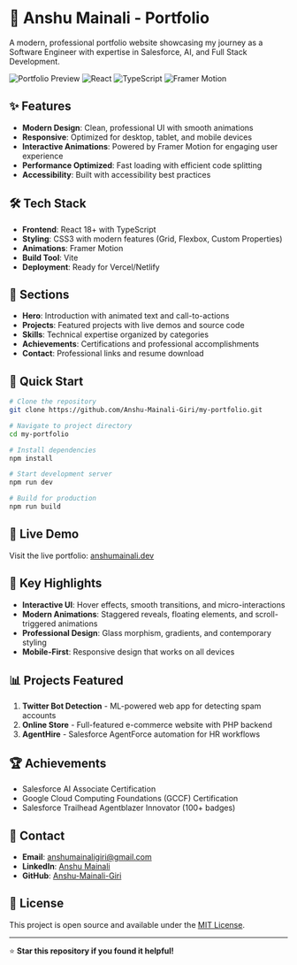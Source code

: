 # 🚀 Anshu Mainali - Portfolio

A modern, professional portfolio website showcasing my journey as a Software Engineer with expertise in Salesforce, AI, and Full Stack Development.

![Portfolio Preview](https://img.shields.io/badge/Status-Live-brightgreen) ![React](https://img.shields.io/badge/React-18+-blue) ![TypeScript](https://img.shields.io/badge/TypeScript-5+-blue) ![Framer Motion](https://img.shields.io/badge/Framer%20Motion-Animations-purple)

## ✨ Features

- **Modern Design**: Clean, professional UI with smooth animations
- **Responsive**: Optimized for desktop, tablet, and mobile devices
- **Interactive Animations**: Powered by Framer Motion for engaging user experience
- **Performance Optimized**: Fast loading with efficient code splitting
- **Accessibility**: Built with accessibility best practices

## 🛠️ Tech Stack

- **Frontend**: React 18+ with TypeScript
- **Styling**: CSS3 with modern features (Grid, Flexbox, Custom Properties)
- **Animations**: Framer Motion
- **Build Tool**: Vite
- **Deployment**: Ready for Vercel/Netlify

## 🎯 Sections

- **Hero**: Introduction with animated text and call-to-actions
- **Projects**: Featured projects with live demos and source code
- **Skills**: Technical expertise organized by categories
- **Achievements**: Certifications and professional accomplishments
- **Contact**: Professional links and resume download

## 🚀 Quick Start

```bash
# Clone the repository
git clone https://github.com/Anshu-Mainali-Giri/my-portfolio.git

# Navigate to project directory
cd my-portfolio

# Install dependencies
npm install

# Start development server
npm run dev

# Build for production
npm run build
```

## 📱 Live Demo

Visit the live portfolio: [anshumainali.dev](https://my-portfolio-lg0n.onrender.com)

## 🎨 Key Highlights

- **Interactive UI**: Hover effects, smooth transitions, and micro-interactions
- **Modern Animations**: Staggered reveals, floating elements, and scroll-triggered animations
- **Professional Design**: Glass morphism, gradients, and contemporary styling
- **Mobile-First**: Responsive design that works on all devices

## 📊 Projects Featured

1. **Twitter Bot Detection** - ML-powered web app for detecting spam accounts
2. **Online Store** - Full-featured e-commerce website with PHP backend
3. **AgentHire** - Salesforce AgentForce automation for HR workflows

## 🏆 Achievements

- Salesforce AI Associate Certification
- Google Cloud Computing Foundations (GCCF) Certification  
- Salesforce Trailhead Agentblazer Innovator (100+ badges)

## 📧 Contact

- **Email**: [anshumainaligiri@gmail.com](anshumainaligiri@gmail.com)
- **LinkedIn**: [Anshu Mainali](https://www.linkedin.com/in/anshu-mainali-0069611a0/)
- **GitHub**: [Anshu-Mainali-Giri](https://github.com/Anshu-Mainali-Giri)

## 📄 License

This project is open source and available under the [MIT License](LICENSE).

---

⭐ **Star this repository if you found it helpful!**